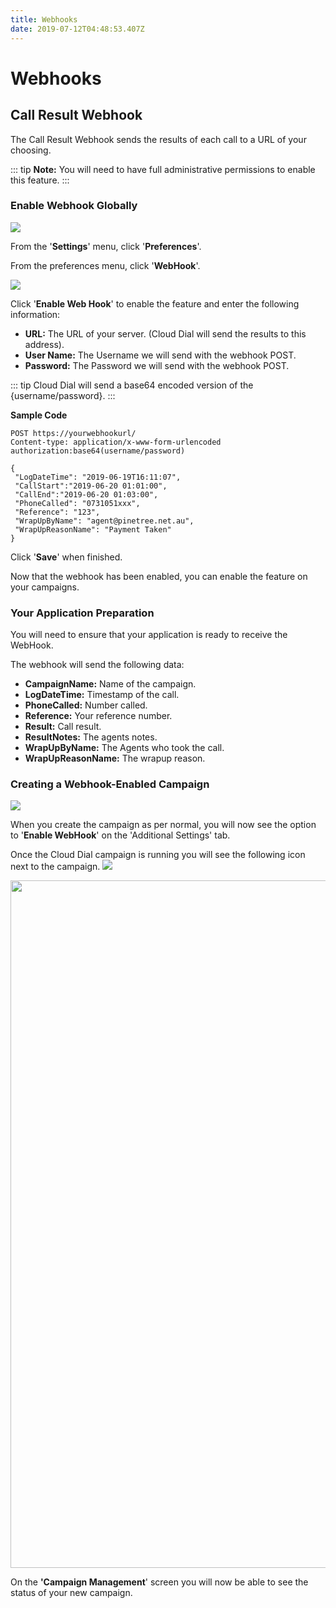 ```yaml
---
title: Webhooks
date: 2019-07-12T04:48:53.407Z
---
```

# Webhooks

## Call Result Webhook

The Call Result Webhook sends the results of each call to a URL of your choosing.

::: tip
 **Note:** You will need to have full administrative permissions to enable this feature. 
:::

### Enable Webhook Globally

![](/images/clouddial-customagent-1.png)

From the '**Settings**' menu, click '**Preferences**'.

From the preferences menu, click '**WebHook**'.


![](/images/clouddial_webhook_creation.png)

Click '**Enable Web Hook**' to enable the feature and enter the following information:

* **URL:** The URL of your server. (Cloud Dial will send the results to this address).
* **User Name:** The Username we will send with the webhook POST.
* **Password:** The Password we will send with the webhook POST.

::: tip 
Cloud Dial will send a base64 encoded version of the {username/password}.
:::

**Sample Code**	

```
POST https://yourwebhookurl/
Content-type: application/x-www-form-urlencoded
authorization:base64(username/password)

{
 "LogDateTime": "2019-06-19T16:11:07",
 "CallStart":"2019-06-20 01:01:00",
 "CallEnd":"2019-06-20 01:03:00",
 "PhoneCalled": "0731051xxx",
 "Reference": "123",
 "WrapUpByName": "agent@pinetree.net.au",
 "WrapUpReasonName": "Payment Taken"
}
```

Click '**Save**' when finished.

Now that the webhook has been enabled, you can enable the feature on your campaigns.

### Your Application Preparation

You will need to ensure that your application is ready to receive the WebHook.

The webhook will send the following data:

* **CampaignName:** Name of the campaign.
* **LogDateTime:** Timestamp of the call. 
* **PhoneCalled:** Number called. 
* **Reference:** Your reference number.
* **Result:** Call result.
* **ResultNotes:** The agents notes.
* **WrapUpByName:** The Agents who took the call.
* **WrapUpReasonName:** The wrapup reason.           

### Creating a Webhook-Enabled Campaign

![](/images/callresultwebhook2.png)

When you create the campaign as per normal, you will now see the option to '**Enable WebHook**' on the 'Additional Settings' tab.

Once the Cloud Dial campaign is running you will see the following icon next to the campaign. <img style="width: auto; height: auto;" src="/images/callresultwebhookicon.png">

<img style="width: 1100px; height: auto;" src="/images/callresultwebhookrunning.png">

On the **'Campaign Management**' screen you will now be able to see the status of your new campaign.